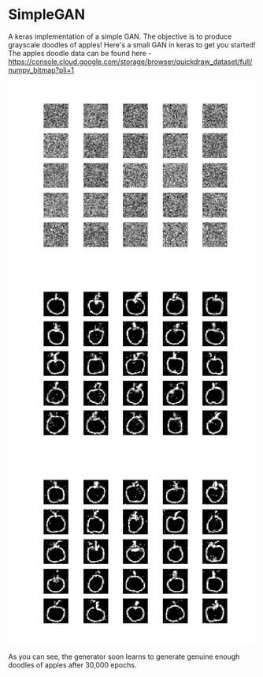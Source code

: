 
# SimpleGAN
A keras implementation of a simple GAN. The objective is to produce grayscale doodles of apples!
Here's a small GAN in keras to get you started!
The apples doodle data can be found here - https://console.cloud.google.com/storage/browser/quickdraw_dataset/full/numpy_bitmap?pli=1

![alt text](mnist_0.png)
![alt text](mnist_15000.png)
![alt text](mnist_30000.png)

As you can see, the generator soon learns to generate genuine enough doodles of apples after 30,000 epochs.
